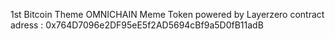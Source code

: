1st Bitcoin Theme OMNICHAIN Meme Token powered by Layerzero
contract adress  : 0x764D7096e2DF95eE5f2AD5694cBf9a5D0fB11adB
